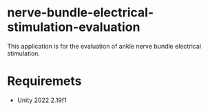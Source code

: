 # nerve-bundle-electrical-stimulation-evaluation

This application is for the evaluation of ankle nerve bundle electrical stimulation.

# Requiremets
- Unity 2022.2.19f1
